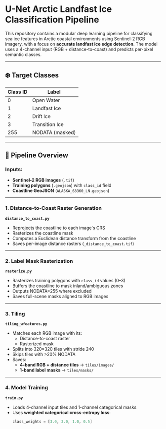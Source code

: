 # U-Net Arctic Landfast Ice Classification Pipeline

This repository contains a modular deep learning pipeline for classifying sea ice features in Arctic coastal environments using Sentinel-2 RGB imagery, with a focus on **accurate landfast ice edge detection**. The model uses a 4-channel input (RGB + distance-to-coast) and predicts per-pixel semantic classes.

---

## ❄️ Target Classes

| Class ID | Label            |
|----------|------------------|
| 0        | Open Water       |
| 1        | Landfast Ice     |
| 2        | Drift Ice        |
| 3        | Transition Ice   |
| 255      | NODATA (masked)  |

---

## 🧭 Pipeline Overview

### Inputs:
- **Sentinel-2 RGB images** (`.tif`)
- **Training polygons** (`.geojson`) with `class_id` field
- **Coastline GeoJSON** (`ALASKA_63360_LN.geojson`)

---

### 1. Distance-to-Coast Raster Generation
**`distance_to_coast.py`**

- Reprojects the coastline to each image's CRS
- Rasterizes the coastline mask
- Computes a Euclidean distance transform from the coastline
- Saves per-image distance rasters (`_distance_to_coast.tif`)

---

### 2. Label Mask Rasterization
**`rasterize.py`**

- Rasterizes training polygons with `class_id` values (0–3)
- Buffers the coastline to mask inland/ambiguous zones
- Outputs NODATA=255 where excluded
- Saves full-scene masks aligned to RGB images

---

### 3. Tiling
**`tiling_wfeatures.py`**

- Matches each RGB image with its:
  - Distance-to-coast raster
  - Rasterized mask
- Splits into 320×320 tiles with stride 240
- Skips tiles with >20% NODATA
- Saves:
  - **4-band RGB + distance tiles** → `tiles/images/`
  - **1-band label masks** → `tiles/masks/`

---

### 4. Model Training
**`train.py`**

- Loads 4-channel input tiles and 1-channel categorical masks
- Uses **weighted categorical cross-entropy loss**:
  ```python
  class_weights = [3.0, 3.0, 1.0, 0.5]
